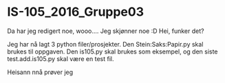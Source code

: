 # IS-105_2016_Gruppe03
Da har jeg redigert noe, wooo.... Jeg skjønner noe :D
Hei, funker det?

Jeg har nå lagt 3 python filer/prosjekter. Den Stein:Saks:Papir.py skal brukes til oppgaven. Den is105.py skal brukes som eksempel, og den siste test.add.is105.py skal være en test fil.

Heisann nnå prøver jeg